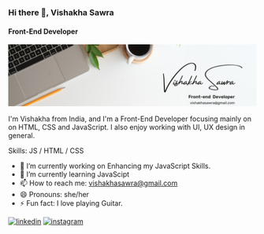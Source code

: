 ### Hi there 👋, Vishakha Sawra
#### Front-End Developer
![Front-End Developer](https://github.com/Vishakha-Sawra/Vishakha-Sawra/blob/main/banner.jpg?raw=true)

I'm Vishakha from India, and I'm a Front-End Developer focusing mainly on on HTML, CSS and JavaScript. I also enjoy working with UI, UX design in general.

Skills: JS / HTML / CSS

- 🔭 I’m currently working on Enhancing my JavaScript Skills. 
- 🌱 I’m currently learning JavaScipt 
- 📫 How to reach me: vishakhasawra@gmail.com 
- 😄 Pronouns: she/her 
- ⚡ Fun fact: I love playing Guitar. 


[<img src='https://cdn.jsdelivr.net/npm/simple-icons@3.0.1/icons/linkedin.svg' alt='linkedin' height='40'>](https://www.linkedin.com/in/VishakhaSawra/)  [<img src='https://cdn.jsdelivr.net/npm/simple-icons@3.0.1/icons/instagram.svg' alt='instagram' height='40'>](https://www.instagram.com/vishakha_sawra/)  

